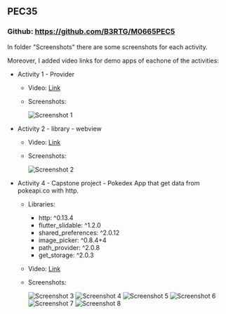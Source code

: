 ## PEC35

### Github: https://github.com/B3RTG/M0665PEC5

In folder "Screenshots" there are some screenshots for each activity.

Moreover, I added video links for demo apps of eachone of the activities:

- Activity 1 - Provider
  
  - Video: [Link](https://youtu.be/zHyzTJuUCAM)
  - Screenshots:
  
    ![Screenshot 1](./screenshots/1-provider.png)

- Activity 2 - library - webview
  - Video: [Link](https://youtu.be/HHVYFvhRqK8)
  - Screenshots:
  
    ![Screenshot 2](./screenshots/2-library-webview.png)


- Activity 4 - Capstone project - Pokedex
    App that get data from pokeapi.co with http.
    - Libraries:
      - http: ^0.13.4
      - flutter_slidable: ^1.2.0
      - shared_preferences: ^2.0.12
      - image_picker: ^0.8.4+4
      - path_provider: ^2.0.8
      - get_storage: ^2.0.3
  
  - Video: [Link](https://youtu.be/vXcG-rXCzys)
  - Screenshots:
  
    ![Screenshot 3](./screenshots/5_01_pokedex_dashboard.jpg)
    ![Screenshot 4](./screenshots/5_02_pokedex_menu.jpg)
    ![Screenshot 5](./screenshots/5_03_pokedex_edit_user_photo.jpg)
    ![Screenshot 6](./screenshots/5_04_pokedex_pokemon_list.jpg)
    ![Screenshot 7](./screenshots/5_05_pokedex_pokemon_favorite.jpg)
    ![Screenshot 8](./screenshots/5_06_Pokemon_detail.jpg)

